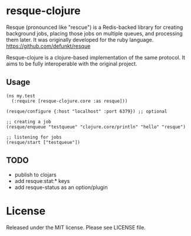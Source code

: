 # resque-clojure

Resque (pronounced like "rescue") is a Redis-backed library for creating background jobs,
placing those jobs on multiple queues, and processing them later. It was originally developed
for the ruby language. https://github.com/defunkt/resque

Resque-clojure is a clojure-based implementation of the same protocol. It aims to be
fully interoperable with the original project.

## Usage

    (ns my.test
      (:require [resque-clojure.core :as resque]))
   
    (resque/configure {:host "localhost" :port 6379}) ;; optional
    
    ;; creating a job
    (resque/enqueue "testqueue" "clojure.core/println" "hello" "resque")
    
    ;; listening for jobs
    (resque/start ["testqueue"])

## TODO

* publish to clojars
* add resque:stat:* keys
* add resque-status as an option/plugin

# License

Released under the MIT license. Please see LICENSE file.
